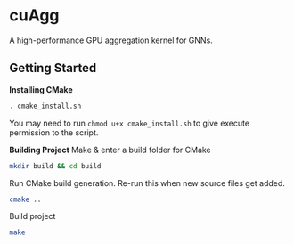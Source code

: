 # cuAgg

A high-performance GPU aggregation kernel for GNNs.

## Getting Started

**Installing CMake**

```bash
. cmake_install.sh
```

You may need to run `chmod u+x cmake_install.sh` to give execute permission to
the script.

**Building Project**
Make & enter a build folder for CMake

```bash
mkdir build && cd build
```

Run CMake build generation. Re-run this when new source files get added.

```bash
cmake ..
```

Build project

```bash
make
```
